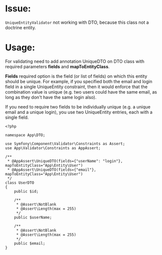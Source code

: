 Issue: 
======

`UniqueEntityValidator` not working with DTO, because this class not a doctrine entity.

Usage:
======

For validating need to add annotation UniqueDTO on DTO class with 
required parameters **fields** and **mapToEntityClass**.

**Fields** required option is the field (or list of fields) on which this entity should be unique. For example, if you specified both the email and login field in a single UniqueEntity constraint, then it would enforce that the combination value is unique (e.g. two users could have the same email, as long as they don't have the same login also).

If you need to require two fields to be individually unique (e.g. a unique email and a unique login), you use two UniqueEntity entries, each with a single field.

```
<?php

namespace App\DTO;

use Symfony\Component\Validator\Constraints as Assert;
use App\Validator\Constraints as AppAssert;

/**
 * @AppAssert\UniqueDTO(fields={"userName": "login"}, mapToEntityClass="App\Entity\User")
 * @AppAssert\UniqueDTO(fields={"email"}, mapToEntityClass="App\Entity\User")
 */
class UserDTO
{
    public $id;

    /**
     * @Assert\NotBlank
     * @Assert\Length(max = 255)
     */
    public $userName;

    /**
     * @Assert\NotBlank
     * @Assert\Length(max = 255)
     */
    public $email;
}
```